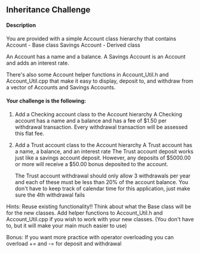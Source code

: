 ## Inheritance Challenge ##

#### Description ####
You are provided with a simple Account class hierarchy that contains
Account - Base class
Savings Account - Derived class

An Account has a name and a balance.
A Savings Account is an Account and adds an interest rate.

There's also some Account helper functions in Account_Util.h and Account_Util.cpp that make it easy to display, deposit to, and withdraw from a vector of Accounts and Savings Accounts.

#### Your challenge is the following: ####

1. Add a Checking account class to the Account hierarchy
    A Checking account has a name and a balance and has a fee of $1.50 per withdrawal transaction.
    Every withdrawal transaction will be assessed this flat fee.

2. Add a Trust account class to the Account hierarchy
    A Trust account has a name, a balance, and an interest rate
    The Trust account deposit works just like a savings account deposit.
    However, any deposits of $5000.00 or more will receive a $50.00 bonus deposited to the account.
    
    The Trust account withdrawal should only allow 3 withdrawals per year and each of these must be less than 20% of the account balance.
    You don't have to keep track of calendar time for this application, just make sure the 4th withdrawal fails
    
Hints: 
    Reuse existing functionality!!
    Think about what the Base class will be for the new classes.
    Add helper functions to Account_Util.h and Account_Util.cpp if you wish to work with your new classes.
    (You don't have to, but it will make your main much easier to use)

Bonus: If you want more practice with operator overloading you can overload += and -= for deposit and withdrawal
